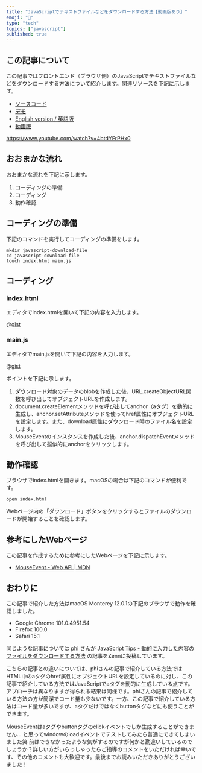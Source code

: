 ```yaml
---
title: "JavaScriptでテキストファイルなどをダウンロードする方法【動画版あり】"
emoji: "🚎"
type: "tech"
topics: ["javascript"]
published: true
---
```



## この記事について

この記事ではフロントエンド（ブラウザ側）のJavaScriptでテキストファイルなどをダウンロードする方法について紹介します。関連リソースを下記に示します。

- [ソースコード](https://gist.github.com/tatsuyasusukida/e7622e783f71933b54193b7affbb3de1#file-index-html)
- [デモ](https://gist.githack.com/tatsuyasusukida/e7622e783f71933b54193b7affbb3de1/raw/index.html)
- [English version / 英語版](https://gist.github.com/tatsuyasusukida/e7622e783f71933b54193b7affbb3de1)
- [動画版](https://www.youtube.com/watch?v=4btdYFrPHx0)

https://www.youtube.com/watch?v=4btdYFrPHx0



## おおまかな流れ

おおまかな流れを下記に示します。

1. コーディングの準備
2. コーディング
3. 動作確認



## コーディングの準備

下記のコマンドを実行してコーディングの準備をします。

```shell
mkdir javascript-download-file
cd javascript-download-file
touch index.html main.js
```



## コーディング

### index.html

エディタでindex.htmlを開いて下記の内容を入力します。

@[gist](https://gist.github.com/tatsuyasusukida/e7622e783f71933b54193b7affbb3de1?file=index.html)

### main.js

エディタでmain.jsを開いて下記の内容を入力します。

@[gist](https://gist.github.com/tatsuyasusukida/e7622e783f71933b54193b7affbb3de1?file=main.js)

ポイントを下記に示します。

1. ダウンロード対象のデータのblobを作成した後、URL.createObjectURL関数を呼び出してオブジェクトURLを作成します。
2. document.createElementメソッドを呼び出してanchor（aタグ）を動的に生成し、anchor.setAttributeメソッドを使ってhref属性にオブジェクトURLを設定します。また、download属性にダウンロード時のファイル名を設定します。
3. MouseEventのインスタンスを作成した後、anchor.dispatchEventメソッドを呼び出して擬似的にanchorをクリックします。



## 動作確認

ブラウザでindex.htmlを開きます。macOSの場合は下記のコマンドが便利です。

```shell
open index.html
```

Webページ内の「ダウンロード」ボタンをクリックするとファイルのダウンロードが開始することを確認します。



## 参考にしたWebページ

この記事を作成するために参考にしたWebページを下記に示します。

- [MouseEvent - Web API | MDN](https://developer.mozilla.org/ja/docs/Web/API/MouseEvent)



## おわりに

この記事で紹介した方法はmacOS Monterey 12.0.1の下記のブラウザで動作を確認しました。

- Google Chrome 101.0.4951.54
- Firefox 100.0
- Safari 15.1

同じような記事については [phi](https://zenn.dev/phi) さんが [JavaScript Tips - 動的に入力した内容のファイルをダウンロードする方法](https://zenn.dev/phi/articles/javascript-donwload-file) の記事をZennに投稿しています。

こちらの記事との違いについては、phiさんの記事で紹介している方法ではHTML中のaタグのhref属性にオブジェクトURLを設定しているのに対し、この記事で紹介している方法ではJavaScriptでaタグを動的に生成している点です。アプローチは異なりますが得られる結果は同様です。phiさんの記事で紹介している方法の方が簡潔でコード量も少ないです。一方、この記事で紹介している方法はコード量が多いですが、aタグだけではなくbuttonタグなどにも使うことができます。

MouseEventはaタグやbuttonタグのclickイベントでしか生成することができません... と思ってwindowのloadイベントでテストしてみたら普通にできてしまいました笑 前はできなかったような気がするのですが何かと勘違いしているのでしょうか？詳しい方がいらっしゃったらご指導のコメントをいただければ幸いです、その他のコメントも大歓迎です。最後までお読みいただきありがとうございました！
